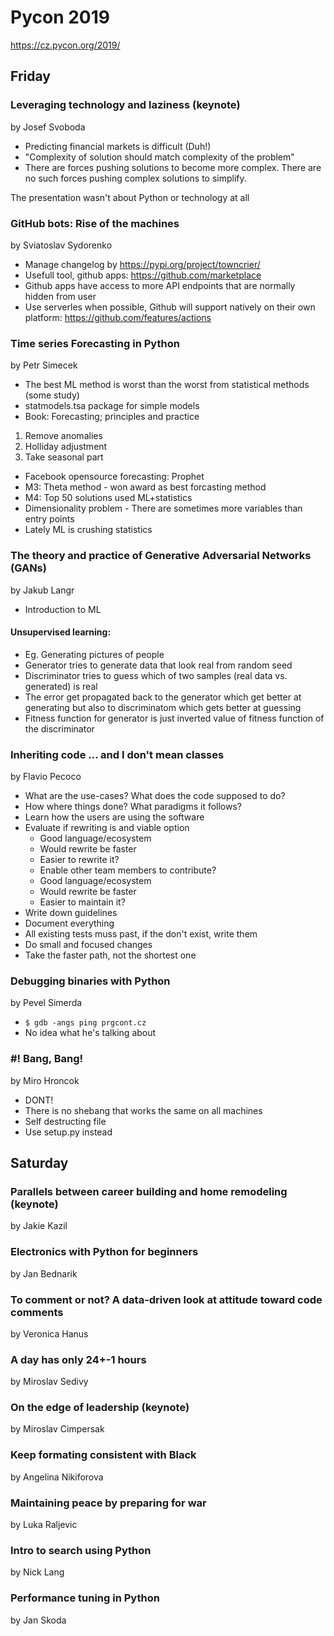 # Pycon 2019
https://cz.pycon.org/2019/

## Friday

### Leveraging technology and laziness (keynote)
by Josef Svoboda

- Predicting financial markets is difficult (Duh!)
- "Complexity of solution should match complexity of the problem"
- There are forces pushing solutions to become more complex. There are no such forces pushing complex solutions to simplify.

The presentation wasn't about Python or technology at all


### GitHub bots: Rise of the machines
by Sviatoslav Sydorenko

- Manage changelog by https://pypi.org/project/towncrier/
- Usefull tool, github apps: https://github.com/marketplace
- Github apps have access to more API endpoints that are normally hidden from user
- Use serverles when possible, Github will support natively on their own platform: https://github.com/features/actions


### Time series Forecasting in Python
by Petr Simecek

- The best ML method is worst than the worst from statistical methods (some study)
- statmodels.tsa package for simple models
- Book: Forecasting; principles and practice

1. Remove anomalies
2. Holliday adjustment
3. Take seasonal part

- Facebook opensource forecasting: Prophet
- M3: Theta method - won award as best forcasting method
- M4: Top 50 solutions used ML+statistics
- Dimensionality problem - There are sometimes more variables than entry points
- Lately ML is crushing statistics


### The theory and practice of Generative Adversarial Networks (GANs)
by Jakub Langr

- Introduction to ML


#### Unsupervised learning:

- Eg. Generating pictures of people
- Generator tries to generate data that look real from random seed
- Discriminator tries to guess which of two samples (real data vs. generated) is real
- The error get propagated back to the generator which get better at generating but also to discriminatom which gets better at guessing
- Fitness function for generator is just inverted value of fitness function of the discriminator


### Inheriting code ... and I don't mean classes
by Flavio Pecoco

- What are the use-cases? What does the code supposed to do?
- How where things done? What paradigms it follows?
- Learn how the users are using the software
- Evaluate if rewriting is and viable option
    - Good language/ecosystem
    - Would rewrite be faster
    - Easier to rewrite it?
    - Enable other team members to contribute?
    - Good language/ecosystem
    - Would rewrite be faster
    - Easier to maintain it?
- Write down guidelines
- Document everything
- All existing tests muss past, if the don't exist, write them
- Do small and focused changes
- Take the faster path, not the shortest one


### Debugging binaries with Python
by Pevel Simerda

- `$ gdb -angs ping prgcont.cz`
- No idea what he's talking about


### \#! Bang, Bang!
by Miro Hroncok

- DONT!
- There is no shebang that works the same on all machines
- Self destructing file
- Use setup.py instead


## Saturday

### Parallels between career building and home remodeling (keynote)
by Jakie Kazil


### Electronics with Python for beginners
by Jan Bednarik


### To comment or not? A data-driven look at attitude toward code comments
by Veronica Hanus


### A day has only 24+-1 hours
by Miroslav Sedivy


### On the edge of leadership (keynote)
by Miroslav Cimpersak


### Keep formating consistent with Black
by Angelina Nikiforova


### Maintaining peace by preparing for war
by Luka Raljevic


### Intro to search using Python
by Nick Lang


### Performance tuning in Python
by Jan Skoda

